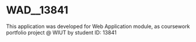 # WAD__13841

This application was developed for Web 
Application module, as coursework portfolio project @ WIUT by student ID: 13841
